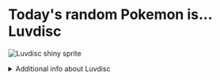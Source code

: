 # Today's random Pokemon is... Luvdisc

![Luvdisc shiny sprite](https://raw.githubusercontent.com/PokeAPI/sprites/master/sprites/pokemon/shiny/370.png)

<details>
<summary>Additional info about Luvdisc</summary>

| srpite type | image |
|------|------|
| back_default | ![Luvdisc back_default sprite](https://raw.githubusercontent.com/PokeAPI/sprites/master/sprites/pokemon/back/370.png) |
| back_shiny | ![Luvdisc back_shiny sprite](https://raw.githubusercontent.com/PokeAPI/sprites/master/sprites/pokemon/back/shiny/370.png) |
| front_default | ![Luvdisc front_default sprite](https://raw.githubusercontent.com/PokeAPI/sprites/master/sprites/pokemon/370.png) | </details>